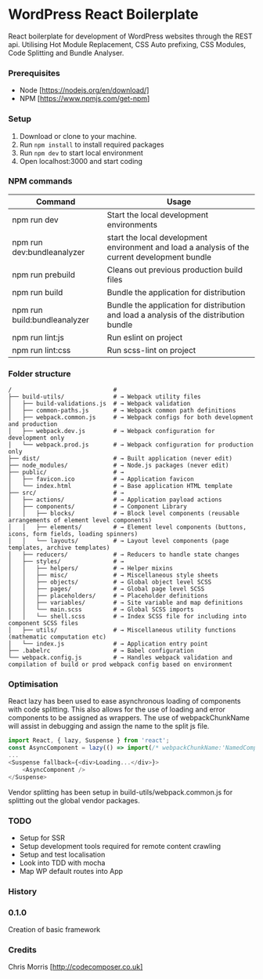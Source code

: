 # WordPress React Boilerplate
React boilerplate for development of WordPress websites through the REST api. Utilising Hot Module Replacement, CSS Auto prefixing, CSS Modules, Code Splitting and Bundle Analyser.

### Prerequisites

* Node [https://nodejs.org/en/download/]
* NPM [https://www.npmjs.com/get-npm]

### Setup

1. Download or clone to your machine.
2. Run `npm install` to install required packages
2. Run `npm dev` to start local environment
3. Open localhost:3000 and start coding

### NPM commands
Command  | Usage
------------- | -------------
npm run dev | Start the local development environments
npm run dev:bundleanalyzer | start the local development environment and load a analysis of the current development bundle
npm run prebuild | Cleans out previous production build files
npm run build | Bundle the application for distribution
npm run build:bundleanalyzer | Bundle the application for distribution and load a analysis of the distribution bundle
npm run lint:js | Run eslint on project
npm run lint:css | Run scss-lint on project

### Folder structure

```shell
/                             #
├── build-utils/              # → Webpack utility files
│   ├── build-validations.js  # → Webpack validation
│   ├── common-paths.js       # → Webpack common path definitions
│   ├── webpack.common.js     # → Webpack configs for both development and production
│   ├── webpack.dev.js        # → Webpack configuration for development only
│   └── webpack.prod.js       # → Webpack configuration for production only
├── dist/                     # → Built application (never edit)
├── node_modules/             # → Node.js packages (never edit)
├── public/                   # →
│   ├── favicon.ico           # → Application favicon
│   └── index.html            # → Base application HTML template
├── src/                      # →
│   ├── actions/              # → Application payload actions
│   ├── components/           # → Component Library
│   │   ├── blocks/           # → Block level components (reusable arrangements of element level components)
│   │   ├── elements/         # → Element level components (buttons, icons, form fields, loading spinners)
│   │   └── layouts/          # → Layout level components (page templates, archive templates)
│   ├── reducers/             # → Reducers to handle state changes
│   ├── styles/               # →
│   │   ├── helpers/          # → Helper mixins
│   │   ├── misc/             # → Miscellaneous style sheets
│   │   ├── objects/          # → Global object level SCSS
│   │   ├── pages/            # → Global page level SCSS
│   │   ├── placeholders/     # → Placeholder definitions
│   │   ├── variables/        # → Site variable and map definitions
│   │   └── main.scss         # → Global SCSS imports
│   │   └── shell.scss        # → Index SCSS file for including into component SCSS files
│   ├── utils/                # → Miscellaneous utility functions (mathematic computation etc)
│   └── index.js              # → Application entry point
├── .babelrc                  # → Babel configuration
└── webpack.config.js         # → Handles webpack validation and compilation of build or prod webpack config based on environment
```

### Optimisation

React lazy has been used to ease asynchronous loading of components with code splitting. This also allows for the use of loading and error components to be assigned as wrappers. The use of webpackChunkName will assist in debugging and assign the name to the split js file.
```javaScript
import React, { lazy, Suspense } from 'react';
const AsyncComponent = lazy(() => import(/* webpackChunkName:'NamedComponent' */ './NamedComponent'));
...
<Suspense fallback={<div>Loading...</div>}>
    <AsyncComponent />
</Suspense>
```

Vendor splitting has been setup in build-utils/webpack.common.js for splitting out the global vendor packages.

### TODO

* Setup for SSR
* Setup development tools required for remote content crawling
* Setup and test localisation
* Look into TDD with mocha
* Map WP default routes into App

### History

### 0.1.0
Creation of basic framework

### Credits

Chris Morris [http://codecomposer.co.uk]
